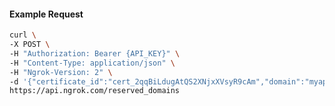 <!-- Code generated for API Clients. DO NOT EDIT. -->

#### Example Request

```bash
curl \
-X POST \
-H "Authorization: Bearer {API_KEY}" \
-H "Content-Type: application/json" \
-H "Ngrok-Version: 2" \
-d '{"certificate_id":"cert_2qqBiLdugAtQS2XNjxXVsyR9cAm","domain":"myapp.mydomain.com","region":"us"}' \
https://api.ngrok.com/reserved_domains
```
